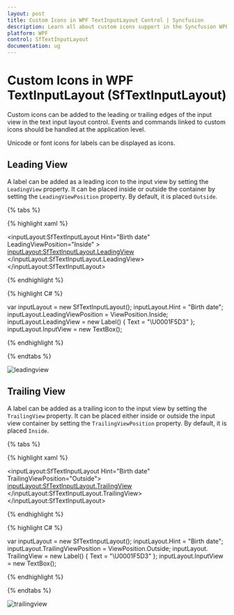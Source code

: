 ```yaml
---
layout: post
title: Custom Icons in WPF TextInputLayout Control | Syncfusion
description: Learn all about custom icons support in the Syncfusion WPF TextInputLayout (SfTextInputLayout) control and more.
platform: WPF
control: SfTextInputLayout
documentation: ug
---
```


# Custom Icons in WPF TextInputLayout (SfTextInputLayout)

Custom icons can be added to the leading or trailing edges of the input view in the text input layout control. Events and commands linked to custom icons should be handled at the application level.

Unicode or font icons for labels can be displayed as icons.

## Leading View

A label can be added as a leading icon to the input view by setting the `LeadingView` property. It can be placed inside or outside the container by setting the `LeadingViewPosition` property. By default, it is placed `Outside`.

{% tabs %} 

{% highlight xaml %} 

<inputLayout:SfTextInputLayout
    Hint="Birth date"
    LeadingViewPosition="Inside" >
    <TextBox />
    <inputLayout:SfTextInputLayout.LeadingView>
       <Label
           FontFamily="/Assets/Sync FontIcons.ttf#Sync FontIcons"
           Text="&#x1F5D3;">     
       </Label>
    </inputLayout:SfTextInputLayout.LeadingView>
 </inputLayout:SfTextInputLayout> 

{% endhighlight %}

{% highlight C# %} 

var inputLayout = new SfTextInputLayout();
inputLayout.Hint = "Birth date";
inputLayout.LeadingViewPosition = ViewPosition.Inside;
inputLayout.LeadingView = new Label() { Text = "\U0001F5D3" };
inputLayout.InputView = new TextBox(); 

{% endhighlight %}

{% endtabs %}

![leadingview](Images/leadingview.png)

## Trailing View

A label can be added as a trailing icon to the input view by setting the `TrailingView` property. It can be placed either inside or outside the input view container by setting the `TrailingViewPosition` property. By default, it is placed `Inside`.

{% tabs %}

{% highlight xaml %} 

<inputLayout:SfTextInputLayout
    Hint="Birth date"
    TrailingViewPosition="Outside">
    <TextBox  />
    <inputLayout:SfTextInputLayout.TrailingView>
      <Label
         FontFamily="/Assets/Sync FontIcons.ttf#Sync FontIcons"
         Text="&#x1F5D3;">     
      </Label>
    </inputLayout:SfTextInputLayout.TrailingView>
 </inputLayout:SfTextInputLayout> 

{% endhighlight %}

{% highlight C# %} 

var inputLayout = new SfTextInputLayout();
inputLayout.Hint = "Birth date";
inputLayout.TrailingViewPosition = ViewPosition.Outside; 
inputLayout. TrailingView = new Label() { Text = "\U0001F5D3" };
inputLayout.InputView = new TextBox(); 

{% endhighlight %}

{% endtabs %}

![trailingview](Images/trailingview.png)



